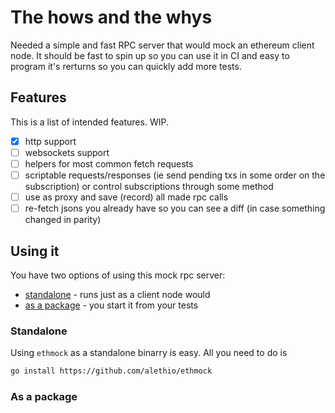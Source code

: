 # The hows and the whys

Needed a simple and fast RPC server that would mock an ethereum client node.
It should be fast to spin up so you can use it in CI and easy to program it's rerturns so you can quickly add more tests.

## Features

This is a list of intended features. WIP.
- [x] http support
- [ ] websockets support
- [ ] helpers for most common fetch requests
- [ ] scriptable requests/responses (ie send pending txs in some order on the subscription) or control subscriptions through some method
- [ ] use as proxy and save (record) all made rpc calls
- [ ] re-fetch jsons you already have so you can see a diff (in case something changed in parity)

## Using it

You have two options of using this mock rpc server:
- [standalone](#standalone) - runs just as a client node would
- [as a package](#as-a-package) - you start it from your tests

### Standalone

Using `ethmock` as a standalone binarry is easy. All you need to do is

```sh
go install https://github.com/alethio/ethmock
```

### As a package